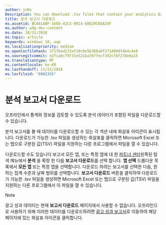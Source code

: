 ```yaml
---
author: jnHs
Description: You can download .tsv files that contain your analytics data so that you can review your stats and info offline.
title: 분석 보고서 다운로드
ms.assetid: BCA61ABF-16ED-42C3-9014-68629CB5A24F
ms.author: wdg-dev-content
ms.date: 10/31/2018
ms.topic: article
keywords: windows 10, uwp
ms.localizationpriority: medium
ms.openlocfilehash: 371fbed113af10c8e5b388a8f271d99df4b4c4e9
ms.sourcegitcommit: e2fca6c79f31e521ba76f7ecf343cf8f278e6a15
ms.translationtype: MT
ms.contentlocale: ko-KR
ms.lasthandoff: 11/15/2018
ms.locfileid: "6982355"
---
```

# <a name="download-analytics-reports"></a>분석 보고서 다운로드


오프라인에서 통계와 정보를 검토할 수 있도록 분석 데이터가 포함된 파일을 다운로드할 수 있습니다.

분석 보고서를 볼 때 데이터를 다운로드할 수 있는 각 섹션 내에 화살표 아이콘이 표시됩니다. 다운로드가 가능한 .tsv 파일을 생성하는 화살표를 클릭하면 Microsoft Excel 또는 탭으로 구분된 값(TSV) 파일을 지원하는 다른 프로그램에서 파일을 열 수 있습니다.

다운로드할 수도 있습니다 보고서 모든 앱, 또는 특정 앱에 대 한 [파트너 센터](https://partner.microsoft.com/dashboard)왼쪽된 탐색 메뉴에서 **분석** 을 확장 한 다음 **보고서 다운로드**를 선택 합니다. **앱 선택** 드롭다운 목록에서 **모든 앱** 또는 특정 앱을 선택합니다. 다운로드 하려는 보고서를 선택한 다음, 원하는 집계 수준과 날짜 범위를 선택합니다. **보고서 다운로드** 버튼을 클릭하여 다운로드가 가능한 .tsv 파일을 생성하면 Microsoft Excel 또는 탭으로 구분된 값(TSV) 파일을 지원하는 다른 프로그램에서 이 파일을 열 수 있습니다.

> [!NOTE]
> 광고 성과 데이터는 현재 **보고서 다운로드** 페이지에서 사용할 수 없습니다. 오프라인으로 사용하기 위해 이러한 데이터를 다운로드하려면 [광고 성과 보고서](advertising-performance-report.md)로 이동하여 해당 페이지에 있는 화살표 아이콘을 클릭합니다. 
